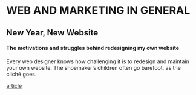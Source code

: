 # WEB AND MARKETING IN GENERAL

## New Year, New Website

#### The motivations and struggles behind redesigning my own website

Every web designer knows how challenging it is to redesign and maintain your own website. The shoemaker’s children often go barefoot, as the cliché goes.

[article](https://medium.com/@owltastic/new-year-new-website-7065afa64057)
